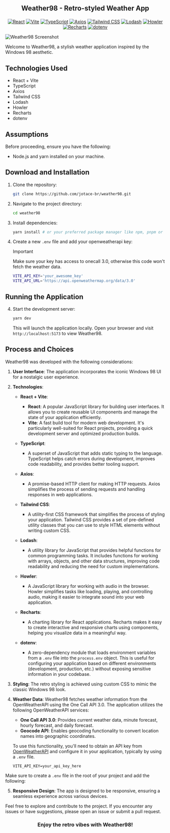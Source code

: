 ## <p align="center">Weather98 - Retro-styled Weather App</p>

<div align="center">

[![React](https://img.shields.io/badge/React-17.x-blue)](https://reactjs.org/)
[![Vite](https://img.shields.io/badge/Vite-2.x-success)](https://vitejs.dev/)
[![TypeScript](https://img.shields.io/badge/TypeScript-4.x-blue)](https://www.typescriptlang.org/)
[![Axios](https://img.shields.io/badge/Axios-0.21.x-blue)](https://axios-http.com/)
[![Tailwind CSS](https://img.shields.io/badge/Tailwind%20CSS-2.x-blueviolet)](https://tailwindcss.com/)
[![Lodash](https://img.shields.io/badge/Lodash-4.x-success)](https://lodash.com/)
[![Howler](https://img.shields.io/badge/Howler-2.x-orange)](https://howlerjs.com/)
[![Recharts](https://img.shields.io/badge/Recharts-2.x-yellowgreen)](https://recharts.org/)
[![dotenv](https://img.shields.io/badge/dotenv-10.x-lightgrey)](https://www.npmjs.com/package/dotenv)

</div>

![Weather98 Screenshot](https://i.ibb.co/QYXR5pQ/weather98.png)

Welcome to Weather98, a stylish weather application inspired by the Windows 98 aesthetic.

## Technologies Used

- React + Vite
- TypeScript
- Axios
- Tailwind CSS
- Lodash
- Howler
- Recharts
- dotenv

## Assumptions

Before proceeding, ensure you have the following:

- Node.js and yarn installed on your machine.

## Download and Installation

1. Clone the repository:

   ```bash
   git clone https://github.com/jotace-br/weather98.git
   ```

2. Navigate to the project directory:

   ```bash
   cd weather98
   ```

3. Install dependencies:

   ```bash
   yarn install # or your preferred package manager like npm, pnpm or bun
   ```

4. Create a new `.env` file and add your openweatherapi key:

   > [!IMPORTANT]
   > Make sure your key has access to onecall 3.0, otherwise this code won't fetch the weather data.

   ```bash
   VITE_API_KEY='your_awesome_key'
   VITE_API_URL='https://api.openweathermap.org/data/3.0'
   ```

## Running the Application

4. Start the development server:

   ```bash
   yarn dev
   ```

   This will launch the application locally. Open your browser and visit `http://localhost:5173` to view Weather98.

## Process and Choices

Weather98 was developed with the following considerations:

1. **User Interface**: The application incorporates the iconic Windows 98 UI for a nostalgic user experience.

2. **Technologies**:

   - **React + Vite**:

     - **React**: A popular JavaScript library for building user interfaces. It allows you to create reusable UI components and manage the state of your application efficiently.
     - **Vite**: A fast build tool for modern web development. It's particularly well-suited for React projects, providing a quick development server and optimized production builds.

   - **TypeScript**:

     - A superset of JavaScript that adds static typing to the language. TypeScript helps catch errors during development, improves code readability, and provides better tooling support.

   - **Axios**:

     - A promise-based HTTP client for making HTTP requests. Axios simplifies the process of sending requests and handling responses in web applications.

   - **Tailwind CSS**:

     - A utility-first CSS framework that simplifies the process of styling your application. Tailwind CSS provides a set of pre-defined utility classes that you can use to style HTML elements without writing custom CSS.

   - **Lodash**:

     - A utility library for JavaScript that provides helpful functions for common programming tasks. It includes functions for working with arrays, objects, and other data structures, improving code readability and reducing the need for custom implementations.

   - **Howler**:

     - A JavaScript library for working with audio in the browser. Howler simplifies tasks like loading, playing, and controlling audio, making it easier to integrate sound into your web application.

   - **Recharts**:

     - A charting library for React applications. Recharts makes it easy to create interactive and responsive charts using components, helping you visualize data in a meaningful way.

   - **dotenv**:
     - A zero-dependency module that loads environment variables from a `.env` file into the `process.env` object. This is useful for configuring your application based on different environments (development, production, etc.) without exposing sensitive information in your codebase.

3. **Styling**: The retro styling is achieved using custom CSS to mimic the classic Windows 98 look.

4. **Weather Data**: Weather98 fetches weather information from the OpenWeatherAPI using the One Call API 3.0. The application utilizes the following OpenWeatherAPI services:

   - **One Call API 3.0**: Provides current weather data, minute forecast, hourly forecast, and daily forecast.
   - **Geocode API**: Enables geocoding functionality to convert location names into geographic coordinates.

   To use this functionality, you'll need to obtain an API key from [OpenWeatherAPI](https://openweathermap.org/api) and configure it in your application, typically by using a `.env` file.

   ```env
   VITE_API_KEY=your_api_key_here
   ```

Make sure to create a `.env` file in the root of your project and add the following:

5. **Responsive Design**: The app is designed to be responsive, ensuring a seamless experience across various devices.

Feel free to explore and contribute to the project. If you encounter any issues or have suggestions, please open an issue or submit a pull request.

### <p align="center">Enjoy the retro vibes with Weather98!<p>
